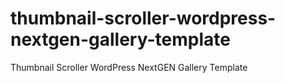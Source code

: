 # thumbnail-scroller-wordpress-nextgen-gallery-template
Thumbnail Scroller WordPress NextGEN Gallery Template
